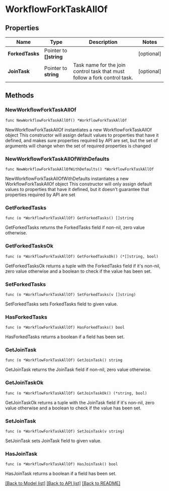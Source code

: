# WorkflowForkTaskAllOf

## Properties

Name | Type | Description | Notes
------------ | ------------- | ------------- | -------------
**ForkedTasks** | Pointer to **[]string** |  | [optional] 
**JoinTask** | Pointer to **string** | Task name for the join control task that must follow a fork control task. | [optional] 

## Methods

### NewWorkflowForkTaskAllOf

`func NewWorkflowForkTaskAllOf() *WorkflowForkTaskAllOf`

NewWorkflowForkTaskAllOf instantiates a new WorkflowForkTaskAllOf object
This constructor will assign default values to properties that have it defined,
and makes sure properties required by API are set, but the set of arguments
will change when the set of required properties is changed

### NewWorkflowForkTaskAllOfWithDefaults

`func NewWorkflowForkTaskAllOfWithDefaults() *WorkflowForkTaskAllOf`

NewWorkflowForkTaskAllOfWithDefaults instantiates a new WorkflowForkTaskAllOf object
This constructor will only assign default values to properties that have it defined,
but it doesn't guarantee that properties required by API are set

### GetForkedTasks

`func (o *WorkflowForkTaskAllOf) GetForkedTasks() []string`

GetForkedTasks returns the ForkedTasks field if non-nil, zero value otherwise.

### GetForkedTasksOk

`func (o *WorkflowForkTaskAllOf) GetForkedTasksOk() (*[]string, bool)`

GetForkedTasksOk returns a tuple with the ForkedTasks field if it's non-nil, zero value otherwise
and a boolean to check if the value has been set.

### SetForkedTasks

`func (o *WorkflowForkTaskAllOf) SetForkedTasks(v []string)`

SetForkedTasks sets ForkedTasks field to given value.

### HasForkedTasks

`func (o *WorkflowForkTaskAllOf) HasForkedTasks() bool`

HasForkedTasks returns a boolean if a field has been set.

### GetJoinTask

`func (o *WorkflowForkTaskAllOf) GetJoinTask() string`

GetJoinTask returns the JoinTask field if non-nil, zero value otherwise.

### GetJoinTaskOk

`func (o *WorkflowForkTaskAllOf) GetJoinTaskOk() (*string, bool)`

GetJoinTaskOk returns a tuple with the JoinTask field if it's non-nil, zero value otherwise
and a boolean to check if the value has been set.

### SetJoinTask

`func (o *WorkflowForkTaskAllOf) SetJoinTask(v string)`

SetJoinTask sets JoinTask field to given value.

### HasJoinTask

`func (o *WorkflowForkTaskAllOf) HasJoinTask() bool`

HasJoinTask returns a boolean if a field has been set.


[[Back to Model list]](../README.md#documentation-for-models) [[Back to API list]](../README.md#documentation-for-api-endpoints) [[Back to README]](../README.md)


